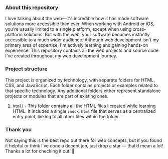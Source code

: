 ### About this repository

I love talking about the web—it's incredible how it has made software solutions more accessible than ever. When working with Android or iOS, you're usually limited to a single platform, except when using cross-platform solutions. But with the web, your software becomes instantly accessible to a much wider audience. Although web development isn't my primary area of expertise, I'm actively learning and gaining hands-on experience. This repository contains all the web projects and source code I've created throughout my web development journey.

### Project structure

This project is organized by technology, with separate folders for HTML, CSS, and JavaScript. Each folder contains projects or examples related to that specific technology. Any additional folders either represent standalone projects or modules that are part of existing ones.

1. `html`/ - This folder contains all the HTML files I created while learning HTML. It includes a single `index.html` file that serves as a centralized entry point, linking to all other files within the folder.

### Thank you

Not saying this is the best repo out there for web concepts, but if you found it helpful or think I’ve done a decent job, just drop a star — that’d mean a lot! Thanks a lot for checking it out! 🙌
